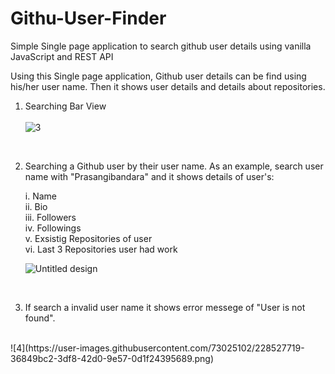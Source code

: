 # Githu-User-Finder
Simple Single page application to search github user details using vanilla JavaScript and REST API


Using this Single page application, Github user details can be find using his/her user name. Then it shows user details and details about repositories.
<br>
1. Searching Bar View<br><br>
![3](https://user-images.githubusercontent.com/73025102/228526241-bf8b2696-8f69-488e-8e31-0ccef1fb0978.png)
<br>

2. Searching a Github user by their user name. As an example, search user name with "Prasangibandara" and it shows details of user's:
    
    i.    Name<br>
    ii.   Bio<br>
    iii.  Followers<br>
    iv.   Followings<br>
    v.    Exsistig Repositories of user<br>
    vi.   Last 3 Repositories user had work<br>
    
    ![Untitled design](https://user-images.githubusercontent.com/73025102/228527324-cf1ed775-d640-4952-ba9e-fb7aa56d48c6.png)
<br>

3. If search a invalid user name it shows error messege of "User is not found".
<br>
![4](https://user-images.githubusercontent.com/73025102/228527719-36849bc2-3df8-42d0-9e57-0d1f24395689.png)
